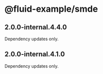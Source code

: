# @fluid-example/smde

## 2.0.0-internal.4.4.0

Dependency updates only.

## 2.0.0-internal.4.1.0

Dependency updates only.
